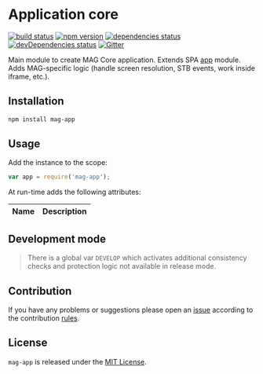 Application core
================

[![build status](https://img.shields.io/travis/magsdk/app.svg?style=flat-square)](https://travis-ci.org/magsdk/app)
[![npm version](https://img.shields.io/npm/v/mag-app.svg?style=flat-square)](https://www.npmjs.com/package/mag-app)
[![dependencies status](https://img.shields.io/david/magsdk/app.svg?style=flat-square)](https://david-dm.org/magsdk/app)
[![devDependencies status](https://img.shields.io/david/dev/magsdk/app.svg?style=flat-square)](https://david-dm.org/magsdk/app?type=dev)
[![Gitter](https://img.shields.io/badge/gitter-join%20chat-blue.svg?style=flat-square)](https://gitter.im/DarkPark/magsdk)


Main module to create MAG Core application.
Extends SPA [app](https://github.com/spasdk/app) module.
Adds MAG-specific logic (handle screen resolution, STB events, work inside iframe, etc.).


## Installation ##

```bash
npm install mag-app
```


## Usage ##

Add the instance to the scope:

```js
var app = require('mag-app');
```

At run-time adds the following attributes:

 Name               | Description
--------------------|-------------


## Development mode ##

> There is a global var `DEVELOP` which activates additional consistency checks and protection logic not available in release mode.


## Contribution ##

If you have any problems or suggestions please open an [issue](https://github.com/magsdk/app/issues)
according to the contribution [rules](.github/contributing.md).


## License ##

`mag-app` is released under the [MIT License](license.md).
